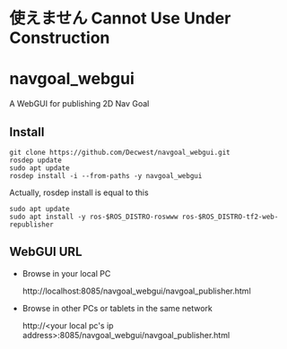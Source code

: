 # 使えません Cannot Use Under Construction
# navgoal_webgui
A WebGUI for publishing 2D Nav Goal

## Install

```shell
git clone https://github.com/Decwest/navgoal_webgui.git
rosdep update
sudo apt update
rosdep install -i --from-paths -y navgoal_webgui
```

Actually, rosdep install is equal to this

```shell
sudo apt update
sudo apt install -y ros-$ROS_DISTRO-roswww ros-$ROS_DISTRO-tf2-web-republisher
```


## WebGUI URL
- Browse in your local PC
    
    http://localhost:8085/navgoal_webgui/navgoal_publisher.html

- Browse in other PCs or tablets in the same network
    
    http://<your local pc's ip address>:8085/navgoal_webgui/navgoal_publisher.html
